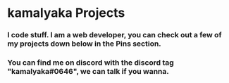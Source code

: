 # kamalyaka Projects
### I code stuff. I am a web developer, you can check out a few of my projects down below in the Pins section.
### You can find me on discord with the discord tag "kamalyaka#0646", we can talk if you wanna.
